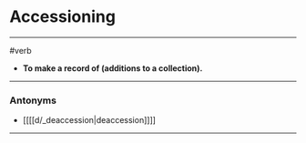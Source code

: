 # Accessioning
---
#verb
- **To make a record of (additions to a collection).**
---
### Antonyms
- [[[[d/_deaccession|deaccession]]]]
---
